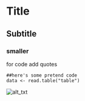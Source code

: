 # Title

## Subtitle

### smaller

for code add quotes

```
##here's some pretend code
data <- read.table("table")
```

![alt_txt][fig1]

[fig1]:https://user-images.githubusercontent.com/12142475/54395025-7e5c3b80-46a6-11e9-851f-35faaea39621.png

